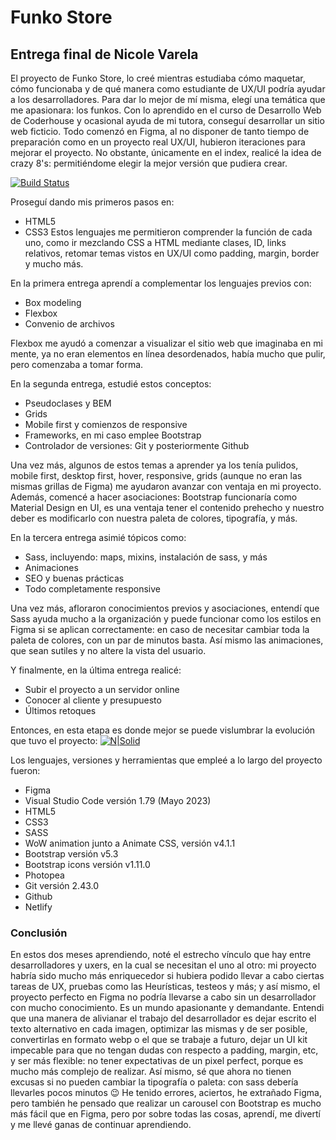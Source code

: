 # Funko Store
## Entrega final de Nicole Varela
El proyecto de Funko Store, lo creé mientras estudiaba cómo maquetar, cómo funcionaba y de qué manera como estudiante de UX/UI podría ayudar a los desarrolladores.
Para dar lo mejor de mí misma, elegí una temática que me apasionara: los funkos. Con lo aprendido en el curso de Desarrollo Web de Coderhouse y ocasional ayuda de mi tutora, conseguí desarrollar un sitio web ficticio.
Todo comenzó en Figma, al no disponer de tanto tiempo de preparación como en un proyecto real UX/UI, hubieron iteraciones para mejorar el proyecto. No obstante, únicamente en el index, realicé la idea de crazy 8's: permitiéndome elegir la mejor versión que pudiera crear.

[![Build Status](https://upload.wikimedia.org/wikipedia/commons/a/ad/Figma-1-logo.png)](https://www.figma.com/file/m3Oe4xq6rOpkOypeQmjLoi/Wireframes?type=design&node-id=23%3A2&mode=design&t=s9mvU0SWjBxgbJrN-1)

Proseguí dando mis primeros pasos en:
- HTML5
- CSS3
Estos lenguajes me permitieron comprender la función de cada uno, como ir mezclando CSS a HTML mediante clases, ID, links relativos, retomar temas vistos en UX/UI como padding, margin, border y mucho más.

En la primera entrega aprendí a complementar los lenguajes previos con:
- Box modeling
- Flexbox
- Convenio de archivos

Flexbox me ayudó a comenzar a visualizar el sitio web que imaginaba en mi mente, ya no eran elementos en línea desordenados, había mucho que pulir, pero comenzaba a tomar forma.

En la segunda entrega, estudié estos conceptos:
- Pseudoclases y BEM
- Grids
- Mobile first y comienzos de responsive
- Frameworks, en mi caso emplee Bootstrap
- Controlador de versiones: Git y posteriormente Github

Una vez más, algunos de estos temas a aprender ya los tenía pulidos, mobile first, desktop first, hover, responsive, grids (aunque no eran las mismas grillas de Figma) me ayudaron avanzar con ventaja en mi proyecto. Además, comencé a hacer asociaciones: Bootstrap funcionaría como Material Design en UI, es una ventaja tener el contenido prehecho y nuestro deber es modificarlo con nuestra paleta de colores, tipografía, y más.

En la tercera entrega asimié tópicos como:
- Sass, incluyendo: maps, mixins, instalación de sass, y más
- Animaciones
- SEO y buenas prácticas
- Todo completamente responsive

Una vez más, afloraron conocimientos previos y asociaciones, entendí que Sass ayuda mucho a la organización y puede funcionar como los estilos en Figma si se aplican correctamente: en caso de necesitar cambiar toda la paleta de colores, con un par de minutos basta. Así mismo las animaciones, que sean sutiles y no altere la vista del usuario. 

Y finalmente, en la última entrega realicé:
- Subir el proyecto a un servidor online
- Conocer al cliente y presupuesto
- Últimos retoques

Entonces, en esta etapa es donde mejor se puede vislumbrar la evolución que tuvo el proyecto: 
[![N|Solid](https://upload.wikimedia.org/wikipedia/commons/a/ad/Figma-1-logo.png)](https://www.figma.com/file/m3Oe4xq6rOpkOypeQmjLoi/Wireframes?type=design&node-id=136%3A110&mode=design&t=nKgCmKKihQMYN4vM-1)

Los lenguajes, versiones y herramientas que empleé a lo largo del proyecto fueron:
- Figma
- Visual Studio Code versión 1.79 (Mayo 2023)
- HTML5
- CSS3
- SASS
- WoW animation junto a Animate CSS, versión v4.1.1
- Bootstrap versión v5.3
- Bootstrap icons versión v1.11.0
- Photopea
- Git versión 2.43.0
- Github
- Netlify

### Conclusión
En estos dos meses aprendiendo, noté el estrecho vínculo que hay entre desarrolladores y uxers, en la cual se necesitan el uno al otro: mi proyecto habría sido mucho más enriquecedor si hubiera podido llevar a cabo ciertas tareas de UX, pruebas como las Heurísticas, testeos y más; y así mismo, el proyecto perfecto en Figma no podría llevarse a cabo sin un desarrollador con mucho conocimiento. Es un mundo apasionante y demandante.
Entendi que una manera de alivianar el trabajo del desarrollador es dejar escrito el texto alternativo en cada imagen, optimizar las mismas y de ser posible, convertirlas en formato webp o el que se trabaje a futuro, dejar un UI kit impecable para que no tengan dudas con respecto a padding, margin, etc, y ser más flexible: no tener expectativas de un pixel perfect, porque es mucho más complejo de realizar.
Así mismo, sé que ahora no tienen excusas si no pueden cambiar la tipografía o paleta: con sass debería llevarles pocos minutos 😉
He tenido errores, aciertos, he extrañado Figma, pero también he pensado que realizar un carousel con Bootstrap es mucho más fácil que en Figma, pero por sobre todas las cosas, aprendí, me divertí y me llevé ganas de continuar aprendiendo.